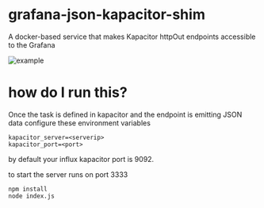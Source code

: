 # grafana-json-kapacitor-shim
A docker-based service that makes Kapacitor httpOut endpoints accessible to the Grafana

![example](https://github.com/CitiLogics/grafana-json-kapacitor-shim/blob/dev/srini/1/screenshot.PNG)


# how do I run this?

Once the task is defined in kapacitor and the endpoint is emitting JSON data configure these environment variables

```
kapacitor_server=<serverip>
kapacitor_port=<port>
```
by default your influx kapacitor port is 9092.

to start the server runs on port 3333

```
npm install
node index.js
```

